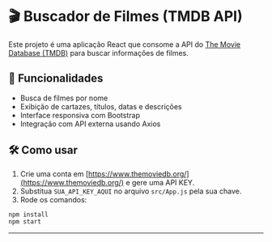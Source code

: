 # 🎬 Buscador de Filmes (TMDB API)

Este projeto é uma aplicação React que consome a API do [The Movie Database (TMDB)](https://www.themoviedb.org/) para buscar informações de filmes.

## 🚀 Funcionalidades

- Busca de filmes por nome
- Exibição de cartazes, títulos, datas e descrições
- Interface responsiva com Bootstrap
- Integração com API externa usando Axios

## 🛠️ Como usar

1. Crie uma conta em [https://www.themoviedb.org/](https://www.themoviedb.org/) e gere uma API KEY.
2. Substitua `SUA_API_KEY_AQUI` no arquivo `src/App.js` pela sua chave.
3. Rode os comandos:

```bash
npm install
npm start
```

---

